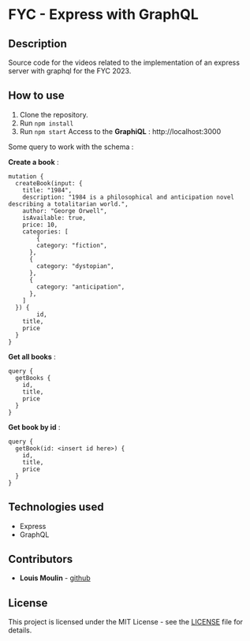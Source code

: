 # FYC - Express with GraphQL

## Description
Source code for the videos related to the implementation of an express server with graphql for the FYC 2023.

## How to use

1. Clone the repository.
2. Run `npm install`
3. Run `npm start`
Access to the **GraphiQL** : http://localhost:3000

Some query to work with the schema :

**Create a book** :
```
mutation {
  createBook(input: {
    title: "1984",
    description: "1984 is a philosophical and anticipation novel describing a totalitarian world.",
  	author: "George Orwell",
    isAvailable: true,
    price: 10,
    categories: [
    	{
        category: "fiction",
      },   	
      {
        category: "dystopian",
      },
      {
        category: "anticipation",
      },
    ]
  }) {
		id,
    title,
    price
  }
}
```

**Get all books** :
```
query {
  getBooks {
    id,
    title,
    price
  }
}
```

**Get book by id** :
```
query {
  getBook(id: <insert id here>) {
    id,
    title,
    price
  }
}
```

## Technologies used

* Express
* GraphQL

## Contributors

* **Louis Moulin** - [github](https://github.com/MoulinLouis)

## License

This project is licensed under the MIT License - see the [LICENSE](LICENSE) file for details.
